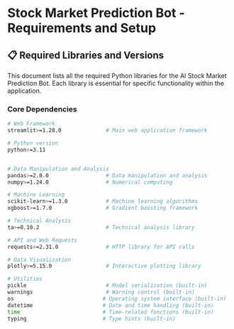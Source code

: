 # Stock Market Prediction Bot - Requirements and Setup

## 📋 Required Libraries and Versions

This document lists all the required Python libraries for the AI Stock Market Prediction Bot. Each library is essential for specific functionality within the application.

### Core Dependencies

```bash
# Web Framework
streamlit>=1.28.0              # Main web application framework

# Python version
python>=3.11


# Data Manipulation and Analysis
pandas>=2.0.0                  # Data manipulation and analysis
numpy>=1.24.0                  # Numerical computing

# Machine Learning
scikit-learn>=1.3.0            # Machine learning algorithms
xgboost>=1.7.0                 # Gradient boosting framework

# Technical Analysis
ta>=0.10.2                     # Technical analysis library

# API and Web Requests
requests>=2.31.0               # HTTP library for API calls

# Data Visualization
plotly>=5.15.0                 # Interactive plotting library

# Utilities
pickle                         # Model serialization (built-in)
warnings                       # Warning control (built-in)
os                            # Operating system interface (built-in)
datetime                      # Date and time handling (built-in)
time                          # Time-related functions (built-in)
typing                        # Type hints (built-in)
